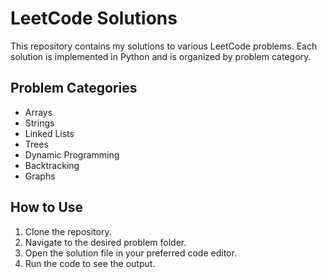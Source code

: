 # LeetCode Solutions
This repository contains my solutions to various LeetCode problems. Each solution is implemented in Python and is organized by problem category.

## Problem Categories
- Arrays
- Strings
- Linked Lists
- Trees
- Dynamic Programming
- Backtracking
- Graphs

## How to Use
1. Clone the repository.
2. Navigate to the desired problem folder.
3. Open the solution file in your preferred code editor.
4. Run the code to see the output.
